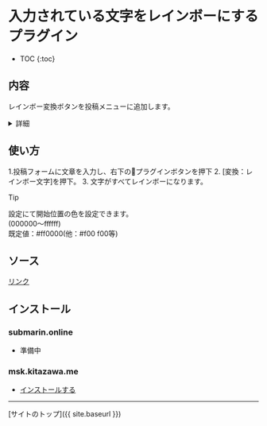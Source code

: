 # 入力されている文字をレインボーにするプラグイン

* TOC
{:toc}

## 内容
レインボー変換ボタンを投稿メニューに追加します。

<details>
<summary>詳細</summary>
本プラグインを適用すると、 投稿フォームメニューに[変換：レインボー文字]が、出現します。
</details>

## 使い方

1.投稿フォームに文章を入力し、右下の🔌プラグインボタンを押下
2. [変換：レインボー文字]を押下。
3. 文字がすべてレインボーになります。

> [!TIP]  
> 設定にて開始位置の色を設定できます。  
> (000000〜ffffff)  
> 既定値：#ff0000(他：#f00 f00等)

## ソース
[リンク](https://github.com/elysion-pre/MisskeyPlugins/blob/main/src/text_to_rainbow.is)

## インストール

### submarin.online
 - 準備中

### msk.kitazawa.me
- [インストールする](https://msk.kitazawa.me/install-extentions?url=https://elysion-pre.github.io/MisskeyPlugins/json/text_to_rainbow.json&hash=707406be62bb94e95b9c7c3261784818f05410696a23b7f1f421f8e30f423d8fadc7a62c71b34b083db9fa0b58b4d0fe61df10eda34da295244456aecb5e09c6)

----

[サイトのトップ]({{ site.baseurl }})
